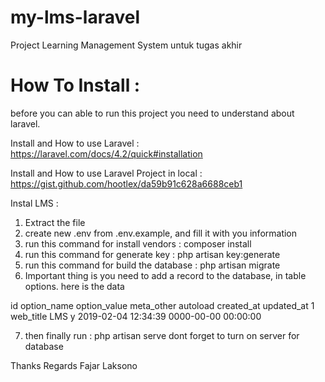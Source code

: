 # my-lms-laravel
Project Learning Management System untuk tugas akhir 

# How To Install :

before you can able to run this project you need to understand about laravel.

Install and How to use Laravel : https://laravel.com/docs/4.2/quick#installation

Install and How to use Laravel Project in local : https://gist.github.com/hootlex/da59b91c628a6688ceb1

Instal LMS : 
1. Extract the file
2. create new .env from .env.example, and fill it with you information
3. run this command for install vendors : composer install
4. run this command for generate key : php artisan key:generate
5. run this command for build the database : php artisan migrate
6. Important thing is you need to add a record to the database, in table options. here is the data 

id  option_name     option_value    meta_other  autoload    created_at              updated_at
1   web_title       LMS                         y           2019-02-04 12:34:39     0000-00-00 00:00:00

7. then finally run : php artisan serve
dont forget to turn on server for database

Thanks
Regards
Fajar Laksono
